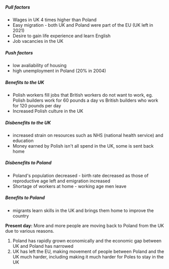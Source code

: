 
##### Pull factors
- Wages in UK 4 times higher than Poland
- Easy migration - both UK and Poland were part of the EU (UK left in 2021)
- Desire to gain life experience and learn English
- Job vacancies in the UK

##### Push factors
- low avaliability of housing
- high unemployment in Poland (20% in 2004)

##### Benefits to the UK 
- Polish workers fill jobs that British workers do not want to work, eg. Polish builders work for 60 pounds a day vs British builders who work for 120 pounds per day
- Increased Polish culture in the UK
##### Disbenefits to the UK
- increased strain on resources such as NHS (national health service) and education
- Money earned by Polish isn't all spend in the UK, some is sent back home

##### Disbenefits to Poland
- Poland's population decreased - birth rate decreased as those of reproductive age left and emigration increased
- Shortage of workers at home - working age men leave

##### Benefits to Poland
- migrants learn skills in the UK and brings them home to improve the country

**Present day:** More and more people are moving back to Poland from the UK due to various reasons.
1. Poland has rapidly grown economically and the economic gap between UK and Poland has narrowed
2. UK has left the EU, making movement of people between Poland and the UK much harder, including making it much harder for Poles to stay in the UK


